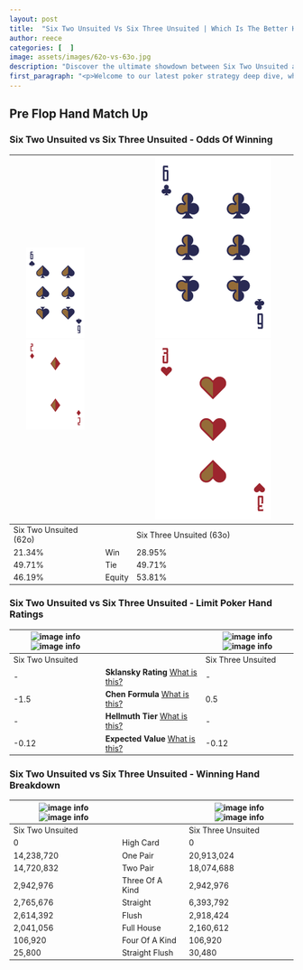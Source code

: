 ```yaml
---
layout: post
title:  "Six Two Unsuited Vs Six Three Unsuited | Which Is The Better Hand In Poker? A Complete Guide"
author: reece
categories: [  ]
image: assets/images/62o-vs-63o.jpg
description: "Discover the ultimate showdown between Six Two Unsuited and Six Three Unsuited in poker! Uncover the odds, strategies, and scenarios where one hand triumphs over the other. Get ready to up your poker game with this thrilling analysis."
first_paragraph: "<p>Welcome to our latest poker strategy deep dive, where we're pitting two distinct hands against each other in a high-stakes showdown: Six Two Unsuited vs Six Three Unsuited.</p><p>In the dynamic world of poker, every decision counts, and knowing which hand holds the upper hand is key to your success at the table.</p><p>In this article, we'll dissect these two hands, explore the scenarios where one dominates the other, and equip you with the knowledge to make strategic choices that can tip the odds in your favor.</p><p>Get ready to unravel the intriguing dynamics of these poker hands and elevate your game to new heights.</p>"
---
```




[comment]: # (sp0)

## Pre Flop Hand Match Up

<div class="table hand-ratings" markdown="1"> 



### Six Two Unsuited vs Six Three Unsuited - Odds Of Winning


    
| ![image info](assets/images/hand1/6.png) ![image info](assets/images/hand1/2o.png) |  | ![image info](assets/images/hand2/6.png) ![image info](assets/images/hand2/3o.png) |
| -------- | -------- | -------- |
| Six Two Unsuited (62o) |  | Six Three Unsuited (63o) |
| 21.34% | Win | 28.95% |
| 49.71% | Tie | 49.71% |
| 46.19% | Equity | 53.81% |




[comment]: # (sp1)



### Six Two Unsuited vs Six Three Unsuited - Limit Poker Hand Ratings


    
| ![image info](https://www.riverpairs.com/assets/images/hand1/6.png) ![image info](https://www.riverpairs.com/assets/images/hand1/2o.png) |  | ![image info](https://www.riverpairs.com/assets/images/hand2/6.png) ![image info](https://www.riverpairs.com/assets/images/hand2/3o.png) |
| -------- | -------- | -------- |
| Six Two Unsuited |  | Six Three Unsuited |
| - | **Sklansky Rating** [What is this?](/sklansky-rating-explained) | - |
| -1.5 | **Chen Formula** [What is this?](/chen-formula-explained) | 0.5 |
| - | **Hellmuth Tier** [What is this?](/Hellmuth-tier-explained) | - |
| -0.12 | **Expected Value** [What is this?](/expected-value-explained) | -0.12 |




[comment]: # (sp2)



### Six Two Unsuited vs Six Three Unsuited - Winning Hand Breakdown


    
| ![image info](https://www.riverpairs.com/assets/images/hand1/6.png) ![image info](https://www.riverpairs.com/assets/images/hand1/2o.png) |  | ![image info](https://www.riverpairs.com/assets/images/hand2/6.png) ![image info](https://www.riverpairs.com/assets/images/hand2/3o.png) |
| -------- | -------- | -------- |
| Six Two Unsuited |  | Six Three Unsuited |
| 0 | High Card | 0 |
| 14,238,720 | One Pair | 20,913,024 |
| 14,720,832 | Two Pair | 18,074,688 |
| 2,942,976 | Three Of A Kind | 2,942,976 |
| 2,765,676 | Straight | 6,393,792 |
| 2,614,392 | Flush | 2,918,424 |
| 2,041,056 | Full House | 2,160,612 |
| 106,920 | Four Of A Kind | 106,920 |
| 25,800 | Straight Flush | 30,480 |




[comment]: # (sp3)



</div>

[comment]: # (sp4)



[comment]: # (sp5)

